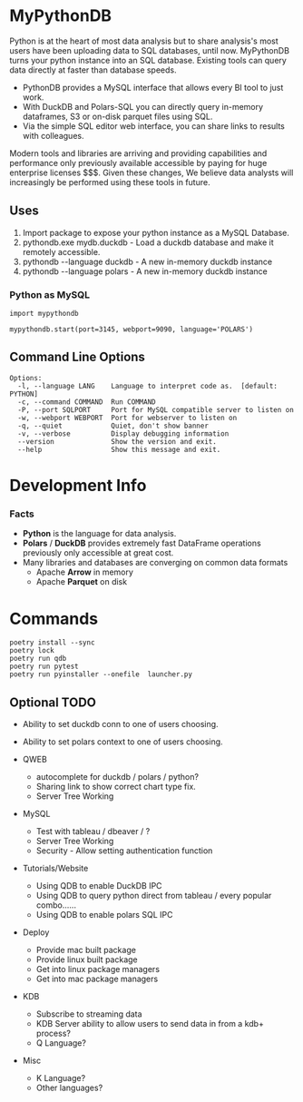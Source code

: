 # MyPythonDB

Python is at the heart of most data analysis but to share analysis's most users have been uploading data to SQL databases, until now.
MyPythonDB turns your python instance into an SQL database. Existing tools can query data directly at faster than database speeds.

- PythonDB provides a MySQL interface that allows every BI tool to just work.
- With DuckDB and Polars-SQL you can directly query in-memory dataframes, S3 or on-disk parquet files using SQL.
- Via the simple SQL editor web interface, you can share links to results with colleagues.

Modern tools and libraries are arriving and providing capabilities and performance only previously available accessible by paying for 
huge enterprise licenses $$$. Given these changes, We believe data analysts will increasingly be performed using these tools in future.

## Uses

1. Import package to expose your python instance as a MySQL Database.
2. pythondb.exe mydb.duckdb - Load a duckdb database and make it remotely accessible.
3. pythondb --language duckdb - A new in-memory duckdb instance
4. pythondb --language polars - A new in-memory duckdb instance

### Python as MySQL

```
import mypythondb

mypythondb.start(port=3145, webport=9090, language='POLARS')
```

## Command Line Options

```
Options:
  -l, --language LANG    Language to interpret code as.  [default: PYTHON]
  -c, --command COMMAND  Run COMMAND
  -P, --port SQLPORT     Port for MySQL compatible server to listen on
  -w, --webport WEBPORT  Port for webserver to listen on
  -q, --quiet            Quiet, don't show banner
  -v, --verbose          Display debugging information
  --version              Show the version and exit.
  --help                 Show this message and exit.
```

# Development Info

### Facts

- **Python** is the language for data analysis.
- **Polars** / **DuckDB** provides extremely fast DataFrame operations previously only accessible at great cost.
- Many libraries and databases are converging on common data formats
    - Apache **Arrow** in memory
    - Apache **Parquet** on disk


# Commands
```
poetry install --sync
poetry lock
poetry run qdb
poetry run pytest
poetry run pyinstaller --onefile  launcher.py
```
## Optional TODO

- Ability to set duckdb conn to one of users choosing.
- Ability to set polars context to one of users choosing.

- QWEB
	- autocomplete for duckdb / polars / python?
	- Sharing link to show correct chart type fix.
	- Server Tree Working
- MySQL
	- Test with tableau / dbeaver / ?
	- Server Tree Working
	- Security - Allow setting authentication function
- Tutorials/Website
	- Using QDB to enable DuckDB IPC
	- Using QDB to query python direct from tableau / every popular combo......
	- Using QDB to enable polars SQL IPC
- Deploy
	- Provide mac built package
	- Provide linux built package
	- Get into linux package managers
	- Get into mac package managers 
- KDB
	- Subscribe to streaming data
	- KDB Server ability to allow users to send data in from a kdb+ process?
	- Q Language?
- Misc
    - K Language?
    - Other languages?